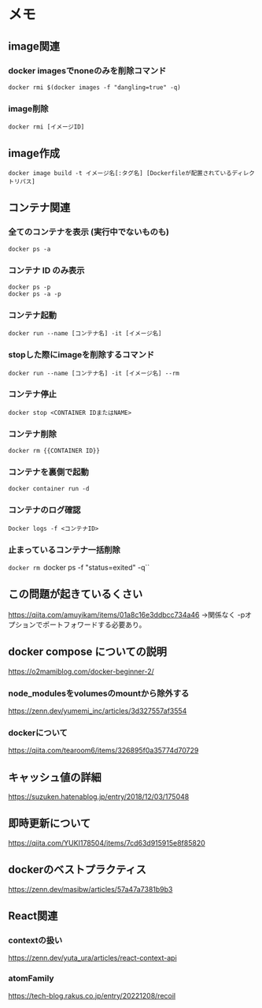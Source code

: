 # メモ

## image関連

### docker imagesでnoneのみを削除コマンド
`docker rmi $(docker images -f "dangling=true" -q)`

### image削除
`docker rmi [イメージID]`

## image作成
`docker image build -t イメージ名[:タグ名] [Dockerfileが配置されているディレクトリパス]`

## コンテナ関連

### 全てのコンテナを表示 (実行中でないものも)
`docker ps -a`

### コンテナ ID のみ表示
`docker ps -p`  
`docker ps -a -p`

### コンテナ起動
`docker run --name [コンテナ名] -it [イメージ名]`

### stopした際にimageを削除するコマンド
`docker run --name [コンテナ名] -it [イメージ名] --rm`

### コンテナ停止
`docker stop <CONTAINER IDまたはNAME>`

### コンテナ削除
`docker rm {{CONTAINER ID}}`

### コンテナを裏側で起動
`docker container run -d`

### コンテナのログ確認
`Docker logs -f <コンテナID>`

### 止まっているコンテナ一括削除
`docker rm `docker ps -f "status=exited" -q``

## この問題が起きているくさい
https://qiita.com/amuyikam/items/01a8c16e3ddbcc734a46
→関係なく -pオプションでポートフォワードする必要あり。

## docker compose についての説明
https://o2mamiblog.com/docker-beginner-2/

### node_modulesをvolumesのmountから除外する
https://zenn.dev/yumemi_inc/articles/3d327557af3554

### dockerについて
https://qiita.com/tearoom6/items/326895f0a35774d70729

## キャッシュ値の詳細
https://suzuken.hatenablog.jp/entry/2018/12/03/175048

## 即時更新について
https://qiita.com/YUKI178504/items/7cd63d915915e8f85820

## dockerのベストプラクティス
https://zenn.dev/masibw/articles/57a47a7381b9b3

## React関連

### contextの扱い
https://zenn.dev/yuta_ura/articles/react-context-api

### atomFamily
https://tech-blog.rakus.co.jp/entry/20221208/recoil

